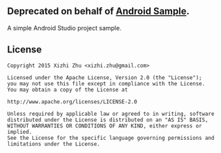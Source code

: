 Deprecated on behalf of [Android Sample](https://github.com/xizzhu/android-sample).
-------

A simple Android Studio project sample.

License
-------

    Copyright 2015 Xizhi Zhu <xizhi.zhu@gmail.com>

    Licensed under the Apache License, Version 2.0 (the "License");
    you may not use this file except in compliance with the License.
    You may obtain a copy of the License at

    http://www.apache.org/licenses/LICENSE-2.0

    Unless required by applicable law or agreed to in writing, software
    distributed under the License is distributed on an "AS IS" BASIS,
    WITHOUT WARRANTIES OR CONDITIONS OF ANY KIND, either express or implied.
    See the License for the specific language governing permissions and
    limitations under the License.
